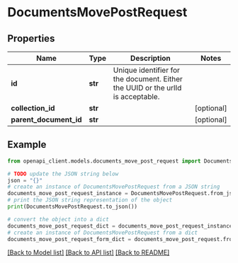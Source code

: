 # DocumentsMovePostRequest


## Properties

Name | Type | Description | Notes
------------ | ------------- | ------------- | -------------
**id** | **str** | Unique identifier for the document. Either the UUID or the urlId is acceptable. | 
**collection_id** | **str** |  | [optional] 
**parent_document_id** | **str** |  | [optional] 

## Example

```python
from openapi_client.models.documents_move_post_request import DocumentsMovePostRequest

# TODO update the JSON string below
json = "{}"
# create an instance of DocumentsMovePostRequest from a JSON string
documents_move_post_request_instance = DocumentsMovePostRequest.from_json(json)
# print the JSON string representation of the object
print(DocumentsMovePostRequest.to_json())

# convert the object into a dict
documents_move_post_request_dict = documents_move_post_request_instance.to_dict()
# create an instance of DocumentsMovePostRequest from a dict
documents_move_post_request_form_dict = documents_move_post_request.from_dict(documents_move_post_request_dict)
```
[[Back to Model list]](../README.md#documentation-for-models) [[Back to API list]](../README.md#documentation-for-api-endpoints) [[Back to README]](../README.md)


